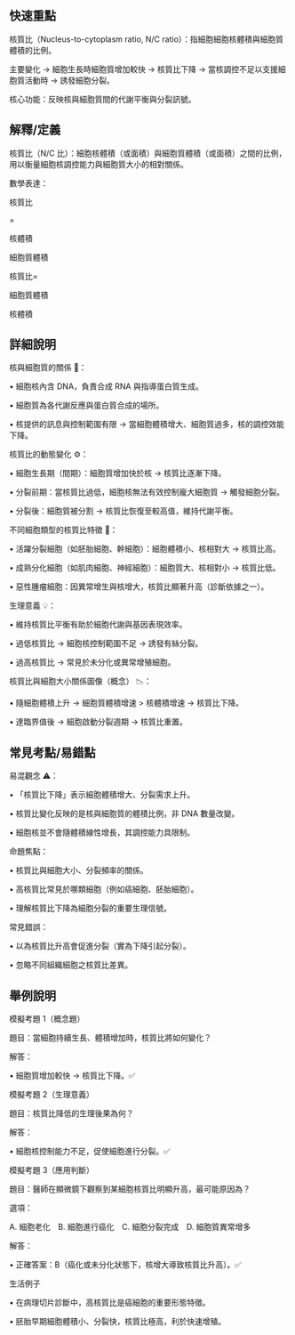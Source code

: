 ## 快速重點

核質比（Nucleus-to-cytoplasm ratio, N/C ratio）：指細胞細胞核體積與細胞質體積的比例。

主要變化 → 細胞生長時細胞質增加較快 → 核質比下降 → 當核調控不足以支援細胞質活動時 → 誘發細胞分裂。

核心功能：反映核與細胞質間的代謝平衡與分裂訊號。


## 解釋/定義

核質比（N/C 比）：細胞核體積（或面積）與細胞質體積（或面積）之間的比例，用以衡量細胞核調控能力與細胞質大小的相對關係。

數學表達：

核質比

=

核體積

細胞質體積

核質比=

細胞質體積

核體積


## 詳細說明

核與細胞質的關係 🔬：

• 細胞核內含 DNA，負責合成 RNA 與指導蛋白質生成。

• 細胞質為各代謝反應與蛋白質合成的場所。

• 核提供的訊息與控制範圍有限 → 當細胞體積增大、細胞質過多，核的調控效能下降。

核質比的動態變化 ⚙️：

• 細胞生長期（間期）：細胞質增加快於核 → 核質比逐漸下降。

• 分裂前期：當核質比過低，細胞核無法有效控制龐大細胞質 → 觸發細胞分裂。

• 分裂後：細胞質被分割 → 核質比恢復至較高值，維持代謝平衡。

不同細胞類型的核質比特徵 🧫：

• 活躍分裂細胞（如胚胎細胞、幹細胞）：細胞體積小、核相對大 → 核質比高。

• 成熟分化細胞（如肌肉細胞、神經細胞）：細胞質大、核相對小 → 核質比低。

• 惡性腫瘤細胞：因異常增生與核增大，核質比顯著升高（診斷依據之一）。

生理意義 💡：

• 維持核質比平衡有助於細胞代謝與基因表現效率。

• 過低核質比 → 細胞核控制範圍不足 → 誘發有絲分裂。

• 過高核質比 → 常見於未分化或異常增殖細胞。

核質比與細胞大小關係圖像（概念） 📉：

• 隨細胞體積上升 → 細胞質體積增速 > 核體積增速 → 核質比下降。

• 達臨界值後 → 細胞啟動分裂週期 → 核質比重置。


## 常見考點/易錯點

易混觀念 ⚠️：

• 「核質比下降」表示細胞體積增大、分裂需求上升。

• 核質比變化反映的是核與細胞質的體積比例，非 DNA 數量改變。

• 細胞核並不會隨體積線性增長，其調控能力具限制。

命題焦點：

• 核質比與細胞大小、分裂頻率的關係。

• 高核質比常見於哪類細胞（例如癌細胞、胚胎細胞）。

• 理解核質比下降為細胞分裂的重要生理信號。

常見錯誤：

• 以為核質比升高會促進分裂（實為下降引起分裂）。

• 忽略不同組織細胞之核質比差異。


## 舉例說明

模擬考題 1（概念題）

題目：當細胞持續生長、體積增加時，核質比將如何變化？

解答：

• 細胞質增加較快 → 核質比下降。✅

模擬考題 2（生理意義）

題目：核質比降低的生理後果為何？

解答：

• 細胞核控制能力不足，促使細胞進行分裂。✅

模擬考題 3（應用判斷）

題目：醫師在顯微鏡下觀察到某細胞核質比明顯升高，最可能原因為？

選項：

A. 細胞老化 B. 細胞進行癌化 C. 細胞分裂完成 D. 細胞質異常增多

解答：

• 正確答案：B（癌化或未分化狀態下，核增大導致核質比升高）。✅

生活例子

• 在病理切片診斷中，高核質比是癌細胞的重要形態特徵。

• 胚胎早期細胞體積小、分裂快，核質比極高，利於快速增殖。
